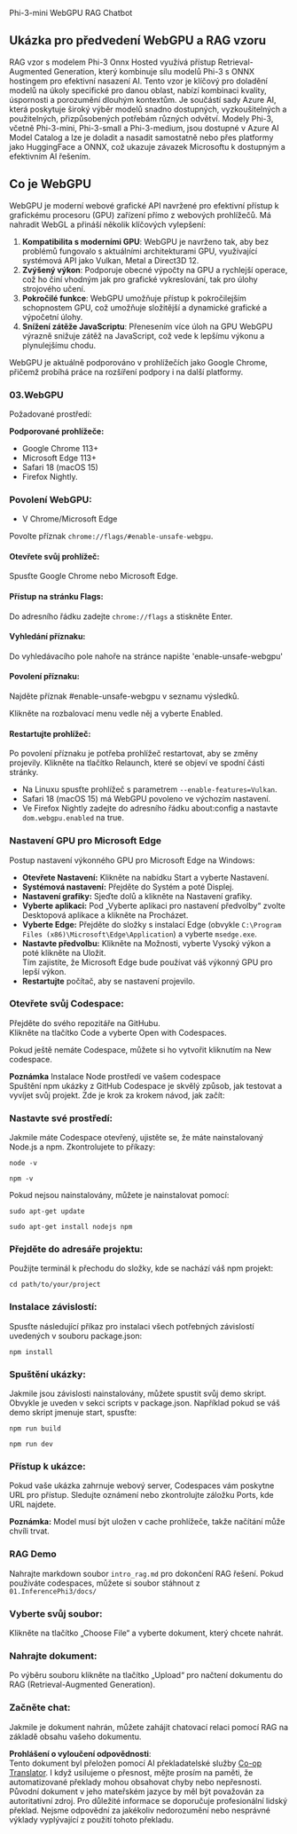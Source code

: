 <!--
CO_OP_TRANSLATOR_METADATA:
{
  "original_hash": "4aac6b8a5dcbbe9a32b47be30340cac2",
  "translation_date": "2025-07-16T17:20:56+00:00",
  "source_file": "code/08.RAG/rag_webgpu_chat/README.md",
  "language_code": "cs"
}
-->
Phi-3-mini WebGPU RAG Chatbot

## Ukázka pro předvedení WebGPU a RAG vzoru
RAG vzor s modelem Phi-3 Onnx Hosted využívá přístup Retrieval-Augmented Generation, který kombinuje sílu modelů Phi-3 s ONNX hostingem pro efektivní nasazení AI. Tento vzor je klíčový pro doladění modelů na úkoly specifické pro danou oblast, nabízí kombinaci kvality, úspornosti a porozumění dlouhým kontextům. Je součástí sady Azure AI, která poskytuje široký výběr modelů snadno dostupných, vyzkoušitelných a použitelných, přizpůsobených potřebám různých odvětví. Modely Phi-3, včetně Phi-3-mini, Phi-3-small a Phi-3-medium, jsou dostupné v Azure AI Model Catalog a lze je doladit a nasadit samostatně nebo přes platformy jako HuggingFace a ONNX, což ukazuje závazek Microsoftu k dostupným a efektivním AI řešením.

## Co je WebGPU
WebGPU je moderní webové grafické API navržené pro efektivní přístup k grafickému procesoru (GPU) zařízení přímo z webových prohlížečů. Má nahradit WebGL a přináší několik klíčových vylepšení:

1. **Kompatibilita s moderními GPU**: WebGPU je navrženo tak, aby bez problémů fungovalo s aktuálními architekturami GPU, využívající systémová API jako Vulkan, Metal a Direct3D 12.
2. **Zvýšený výkon**: Podporuje obecné výpočty na GPU a rychlejší operace, což ho činí vhodným jak pro grafické vykreslování, tak pro úlohy strojového učení.
3. **Pokročilé funkce**: WebGPU umožňuje přístup k pokročilejším schopnostem GPU, což umožňuje složitější a dynamické grafické a výpočetní úlohy.
4. **Snížení zátěže JavaScriptu**: Přenesením více úloh na GPU WebGPU výrazně snižuje zátěž na JavaScript, což vede k lepšímu výkonu a plynulejšímu chodu.

WebGPU je aktuálně podporováno v prohlížečích jako Google Chrome, přičemž probíhá práce na rozšíření podpory i na další platformy.

### 03.WebGPU
Požadované prostředí:

**Podporované prohlížeče:**  
- Google Chrome 113+  
- Microsoft Edge 113+  
- Safari 18 (macOS 15)  
- Firefox Nightly.

### Povolení WebGPU:

- V Chrome/Microsoft Edge

Povolte příznak `chrome://flags/#enable-unsafe-webgpu`.

#### Otevřete svůj prohlížeč:
Spusťte Google Chrome nebo Microsoft Edge.

#### Přístup na stránku Flags:
Do adresního řádku zadejte `chrome://flags` a stiskněte Enter.

#### Vyhledání příznaku:
Do vyhledávacího pole nahoře na stránce napište 'enable-unsafe-webgpu'

#### Povolení příznaku:
Najděte příznak #enable-unsafe-webgpu v seznamu výsledků.

Klikněte na rozbalovací menu vedle něj a vyberte Enabled.

#### Restartujte prohlížeč:

Po povolení příznaku je potřeba prohlížeč restartovat, aby se změny projevily. Klikněte na tlačítko Relaunch, které se objeví ve spodní části stránky.

- Na Linuxu spusťte prohlížeč s parametrem `--enable-features=Vulkan`.
- Safari 18 (macOS 15) má WebGPU povoleno ve výchozím nastavení.
- Ve Firefox Nightly zadejte do adresního řádku about:config a nastavte `dom.webgpu.enabled` na true.

### Nastavení GPU pro Microsoft Edge

Postup nastavení výkonného GPU pro Microsoft Edge na Windows:

- **Otevřete Nastavení:** Klikněte na nabídku Start a vyberte Nastavení.
- **Systémová nastavení:** Přejděte do Systém a poté Displej.
- **Nastavení grafiky:** Sjeďte dolů a klikněte na Nastavení grafiky.
- **Vyberte aplikaci:** Pod „Vyberte aplikaci pro nastavení předvolby“ zvolte Desktopová aplikace a klikněte na Procházet.
- **Vyberte Edge:** Přejděte do složky s instalací Edge (obvykle `C:\Program Files (x86)\Microsoft\Edge\Application`) a vyberte `msedge.exe`.
- **Nastavte předvolbu:** Klikněte na Možnosti, vyberte Vysoký výkon a poté klikněte na Uložit.  
Tím zajistíte, že Microsoft Edge bude používat váš výkonný GPU pro lepší výkon.  
- **Restartujte** počítač, aby se nastavení projevilo.

### Otevřete svůj Codespace:
Přejděte do svého repozitáře na GitHubu.  
Klikněte na tlačítko Code a vyberte Open with Codespaces.

Pokud ještě nemáte Codespace, můžete si ho vytvořit kliknutím na New codespace.

**Poznámka** Instalace Node prostředí ve vašem codespace  
Spuštění npm ukázky z GitHub Codespace je skvělý způsob, jak testovat a vyvíjet svůj projekt. Zde je krok za krokem návod, jak začít:

### Nastavte své prostředí:
Jakmile máte Codespace otevřený, ujistěte se, že máte nainstalovaný Node.js a npm. Zkontrolujete to příkazy:  
```
node -v
```  
```
npm -v
```

Pokud nejsou nainstalovány, můžete je nainstalovat pomocí:  
```
sudo apt-get update
```  
```
sudo apt-get install nodejs npm
```

### Přejděte do adresáře projektu:
Použijte terminál k přechodu do složky, kde se nachází váš npm projekt:  
```
cd path/to/your/project
```

### Instalace závislostí:
Spusťte následující příkaz pro instalaci všech potřebných závislostí uvedených v souboru package.json:  

```
npm install
```

### Spuštění ukázky:
Jakmile jsou závislosti nainstalovány, můžete spustit svůj demo skript. Obvykle je uveden v sekci scripts v package.json. Například pokud se váš demo skript jmenuje start, spusťte:  

```
npm run build
```  
```
npm run dev
```

### Přístup k ukázce:
Pokud vaše ukázka zahrnuje webový server, Codespaces vám poskytne URL pro přístup. Sledujte oznámení nebo zkontrolujte záložku Ports, kde URL najdete.

**Poznámka:** Model musí být uložen v cache prohlížeče, takže načítání může chvíli trvat.

### RAG Demo
Nahrajte markdown soubor `intro_rag.md` pro dokončení RAG řešení. Pokud používáte codespaces, můžete si soubor stáhnout z `01.InferencePhi3/docs/`

### Vyberte svůj soubor:
Klikněte na tlačítko „Choose File“ a vyberte dokument, který chcete nahrát.

### Nahrajte dokument:
Po výběru souboru klikněte na tlačítko „Upload“ pro načtení dokumentu do RAG (Retrieval-Augmented Generation).

### Začněte chat:
Jakmile je dokument nahrán, můžete zahájit chatovací relaci pomocí RAG na základě obsahu vašeho dokumentu.

**Prohlášení o vyloučení odpovědnosti**:  
Tento dokument byl přeložen pomocí AI překladatelské služby [Co-op Translator](https://github.com/Azure/co-op-translator). I když usilujeme o přesnost, mějte prosím na paměti, že automatizované překlady mohou obsahovat chyby nebo nepřesnosti. Původní dokument v jeho mateřském jazyce by měl být považován za autoritativní zdroj. Pro důležité informace se doporučuje profesionální lidský překlad. Nejsme odpovědní za jakékoliv nedorozumění nebo nesprávné výklady vyplývající z použití tohoto překladu.